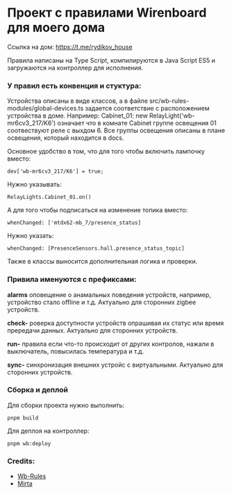 # Проект с правилами Wirenboard для моего дома 

Ссылка на дом: https://t.me/rydikov_house

Правила написаны на Type Script, компилируются в Java Script ES5 и загружаются на контроллер для исполнения.

### У правил есть конвенция и стуктура:

Устройства описаны в виде классов, а в файле src/wb-rules-modules/global-devices.ts задается соответствие с расположением устройства в доме.
Например: Cabinet_01: new RelayLight('wb-mr6cv3_217/K6') означает что в комнате Cabinet группе освещения 01 соотвествуют реле с выхдом 6.
Все группы освещения описаны в плане освещения, который находится в docs.

Основное удобство в том, что для того чтобы включить лампочку вместо:

```
dev['wb-mr6cv3_217/K6'] = true;
```

Нужно указывать:

```
RelayLights.Cabinet_01.on()
```

А для того чтобы подписаться на изменение топика вместо:

```
whenChanged: ['mtdx62-mb_7/presence_status]
```

Нужно указать:

```
whenChanged: [PresenceSensors.hall.presence_status_topic]
```

Также в классы выносится дополнительная логика и проверки.

### Привила именуются с префиксами:

**alarms** оповещение о анамальных поведения устройств, например, устройство стало offline и т.д. Актуально для сторонних zigbee устройств.

**check-** роверка доступности устройств опрашивая их статус или время прередачи данных. Актуально для сторонних устройств.

**run-** правила если что-то происходит от других контролов, нажали в выключатель, повысилась температура и т.д.

**sync-** синхронизация внешних устройс с виртуальными. Актуально для сторонних устройств.

### Сборка и деплой

Для сборки проекта нужно выполнить:

```
pnpm build
```

Для деплоя на контроллер:

```
pnpm wb:deploy
```

### Credits:

* [Wb-Rules](https://github.com/wirenboard/wb-rules)
* [Mirta](https://github.com/wb-mirta/core)


